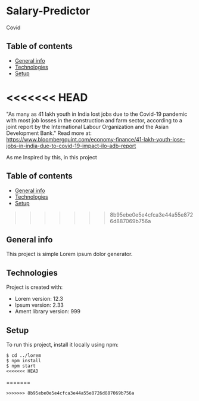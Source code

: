 # Salary-Predictor
Covid 
## Table of contents
* [General info](#general-info)
* [Technologies](#technologies)
* [Setup](#setup)

<<<<<<< HEAD
=======
"As many as 41 lakh youth in India lost jobs due to the Covid-19 pandemic with most job losses in the construction and farm sector, according to a joint report by the International Labour Organization and the Asian Development Bank."
Read more at: https://www.bloombergquint.com/economy-finance/41-lakh-youth-lose-jobs-in-india-due-to-covid-19-impact-ilo-adb-report

As me 
Inspired by this, in this project  
## Table of contents
* [General info](#general-info)
* [Technologies](#technologies)
* [Setup](#setup)

>>>>>>> 8b95ebe0e5e4cfca3e44a55e8726d887069b756a
## General info
This project is simple Lorem ipsum dolor generator.
	
## Technologies
Project is created with:
* Lorem version: 12.3
* Ipsum version: 2.33
* Ament library version: 999
	
## Setup
To run this project, install it locally using npm:

```
$ cd ../lorem
$ npm install
$ npm start
<<<<<<< HEAD
```
=======
```
>>>>>>> 8b95ebe0e5e4cfca3e44a55e8726d887069b756a
